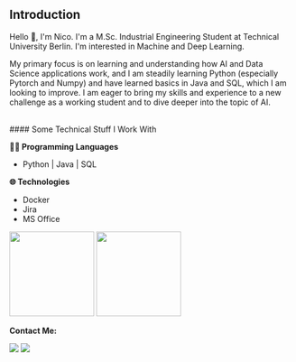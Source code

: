 ## Introduction

Hello 👋, I'm Nico. I'm a M.Sc. Industrial Engineering Student at Technical University Berlin. I'm interested in Machine and Deep Learning.

My primary focus is on learning and understanding how AI and Data Science applications work, and I am steadily learning Python (especially Pytorch and Numpy) and have learned basics in Java and SQL, which I am looking to improve. I am eager to bring my skills and experience to a new challenge as a working student and to dive deeper into the topic of AI.

<br>
#### Some Technical Stuff I Work With

**👨‍💻 Programming Languages**

* Python | Java | SQL

**🌐 Technologies**

*  Docker
*  Jira
*  MS Office



<img src="https://github.com/user-attachments/assets/3bf5f894-379b-4773-b818-3c2f1460bd49" width="150" height="150">
<img src="https://github.com/user-attachments/assets/3bf5f894-379b-4773-b818-3c2f1460bd49" style="width:150px; height:150px;">


**Contact Me:**

<a href="mailto:tananow.nico@gmx.de"><img src="https://img.shields.io/badge/Gmail-D14836?style=for-the-badge&logo=gmail&logoColor=white"/></a>
<a href="www.linkedin.com/in/nico-tananow"><img src="https://img.shields.io/badge/LinkedIn-0077B5?style=for-the-badge&logo=linkedin&logoColor=white"></img></a>

